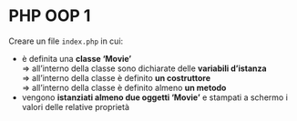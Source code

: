 # PHP OOP 1

Creare un file `index.php` in cui:

- è definita una **classe ‘Movie’** <br>
  => all’interno della classe sono dichiarate delle **variabili d’istanza** <br>
  => all’interno della classe è definito **un costruttore** <br>
  => all’interno della classe è definito almeno **un metodo**
- vengono **istanziati almeno due oggetti ‘Movie’** e stampati a schermo i valori delle relative proprietà
